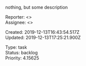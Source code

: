 
nothing, but some description

Reporter:  <>  
Assignee:  <>

Created: 2019-12-13T16:43:54.517Z  
Updated: 2019-12-13T17:25:21.900Z

Type: task  
Status: backlog  
Priority: 4.15625
